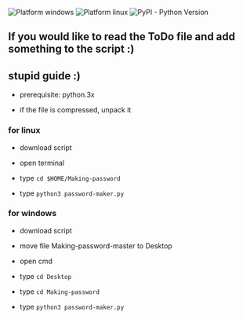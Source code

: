 
![Platform windows](https://img.shields.io/badge/Platform-windows-lightgrey.svg)
![Platform linux](https://img.shields.io/badge/Platform-linux-blue.svg)
![PyPI - Python Version](https://img.shields.io/pypi/pyversions/Django.svg)


## If you would like to read the ToDo file and add something to the script :)



## stupid guide :)


* prerequisite: python.3x

* if the file is compressed, unpack it


### for linux

+ download script


+ open terminal


+ type `cd $HOME/Making-password`


+ type `python3 password-maker.py`


### for windows

- download script


- move file Making-password-master to Desktop


- open cmd 


- type `cd Desktop`


- type `cd Making-password`


- type `python3 password-maker.py`
